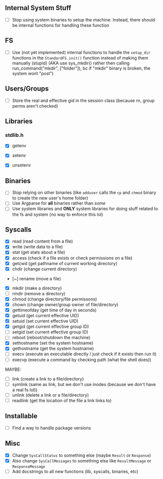 ## Internal System Stuff
- [ ] Stop using system binaries to setup the machine. Instead, there should be internal functions for handling these function


## FS
- [ ] Use (not yet implemented) internal functions to handle the `setup_dir` functions in the `StandardFS.init()` function instead of making them manually (stupid) (AKA use sys_mkdir() rather then calling run_command("mkdir", ["folder"]), bc if "mkdir" binary is broken, the system wont "post")


## Users/Groups
- [ ] Store the real and effective gid in the session class (because rn, group perms aren't checked)

## Libraries
### stdlib.h
- [x] getenv
- [x] setenv
- [x] unsetenv


## Binaries
- [ ] Stop relying on other binaries (like `adduser` calls the `cp` and `chmod` binary to create the new user's home folder)
- [ ] Use Argparse for **all** binaries rather than *some*
- [ ] Use system libraries and **ONLY** system libraries for doing stuff related to the fs and system (no way to enforce this lol)

## Syscalls
- [x] read (read content from a file)
- [x] write (write data to a file)
- [x] stat (get stats about a file)
- [x] access (check if a file exists or check permissions on a file)
- [x] getcwd (get pathname of current working directory)
- [x] chdir (change current directory)
- [~] rename (move a file)
- [x] mkdir (make a directory)
- [ ] rmdir (remove a directory)
- [x] chmod (change directory/file permissons)
- [x] chown (change owner/group owner of file/directory)
- [x] gettimeofday (get time of day in seconds)
- [x] getuid (get current effective UID)
- [x] setuid (set current effective UID)
- [x] getgid (get current effective group ID)
- [ ] setgid (set current effective group ID)
- [ ] reboot (reboot/shutdown the machine)
- [x] sethostname (set the system hostname)
- [x] gethostname (get the system hostname)
- [ ] execv (execute an executable directly / just check if it exists then run it)
- [ ] execvp (execute a command by checking path (what the shell does))

MAYBE:
- [ ] link (create a link to a file/directory)
- [ ] symlink (same as link, but we don't use inodes (because we don't have a real fs lol))
- [ ] unlink (delete a link or a file/directory)
- [ ] readlink (get the location of the file a link links to)

## Installable
- [ ] Find a way to handle package versions

## Misc
- [x] Change `SysCallStatus` to something else (maybe `Result` or `Response`)
- [x] Also change `SysCallMessages` to something else like `ResultMessage` or `ResponseMessage`
- [ ] Add docstrings to all new functions (lib, syscalls, binaries, etc)
